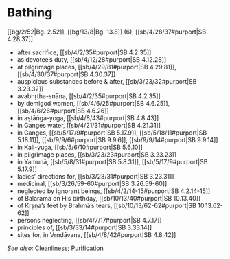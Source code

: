 # Bathing

[[bg/2/52|Bg. 2.52]], [[bg/13/8|Bg. 13.8]] (6), [[sb/4/28/37#purport|SB 4.28.37]]

* after sacrifice, [[sb/4/2/35#purport|SB 4.2.35]]
* as devotee’s duty, [[sb/4/12/28#purport|SB 4.12.28]]
* at pilgrimage places, [[sb/4/29/81#purport|SB 4.29.81]], [[sb/4/30/37#purport|SB 4.30.37]]
* auspicious substances before & after, [[sb/3/23/32#purport|SB 3.23.32]]
* avabhṛtha-snāna, [[sb/4/2/35#purport|SB 4.2.35]]
* by demigod women, [[sb/4/6/25#purport|SB 4.6.25]], [[sb/4/6/26#purport|SB 4.6.26]]
* in aṣṭāṅga-yoga, [[sb/4/8/43#purport|SB 4.8.43]]
* in Ganges water, [[sb/4/21/31#purport|SB 4.21.31]]
* in Ganges, [[sb/5/17/9#purport|SB 5.17.9]], [[sb/5/18/11#purport|SB 5.18.11]], [[sb/9/9/6#purport|SB 9.9.6]], [[sb/9/9/14#purport|SB 9.9.14]]
* in Kali-yuga, [[sb/5/6/10#purport|SB 5.6.10]]
* in pilgrimage places, [[sb/3/23/23#purport|SB 3.23.23]]
* in Yamunā, [[sb/5/8/31#purport|SB 5.8.31]], [[sb/5/17/9#purport|SB 5.17.9]]
* ladies’ directions for, [[sb/3/23/31#purport|SB 3.23.31]]
* medicinal, [[sb/3/26/59-60#purport|SB 3.26.59-60]]
* neglected by ignorant beings, [[sb/4/2/14-15#purport|SB 4.2.14-15]]
* of Balarāma on His birthday, [[sb/10/13/40#purport|SB 10.13.40]]
* of Kṛṣṇa’s feet by Brahmā’s tears, [[sb/10/13/62-62#purport|SB 10.13.62-62]]
* persons neglecting, [[sb/4/7/17#purport|SB 4.7.17]]
* principles of, [[sb/3/33/14#purport|SB 3.33.14]]
* sites for, in Vṛndāvana, [[sb/4/8/42#purport|SB 4.8.42]]

*See also:* [Cleanliness](entries/cleanliness.md); [Purification](entries/purification.md)
